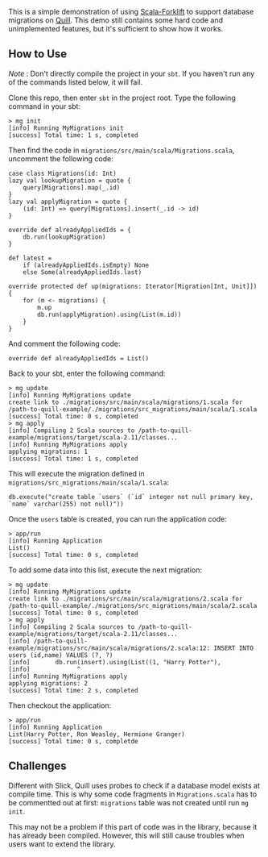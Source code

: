 This is a simple demonstration of using [Scala-Forklift](https://github.com/lastland/scala-forklift) to support database migrations on [Quill](https://github.com/getquill/quill). This demo still contains some hard code and unimplemented features, but it's sufficient to show how it works.

## How to Use

*Note* : Don't directly compile the project in your `sbt`. If you haven't run any of the commands listed below, it will fail.

Clone this repo, then enter `sbt` in the project root. Type the following command in your sbt:

    > mg init
    [info] Running MyMigrations init
    [success] Total time: 1 s, completed

Then find the code in `migrations/src/main/scala/Migrations.scala`, uncomment the following code:

    case class Migrations(id: Int)
    lazy val lookupMigration = quote {
        query[Migrations].map(_.id)
    }
    lazy val applyMigration = quote {
        (id: Int) => query[Migrations].insert(_.id -> id)
    }

    override def alreadyAppliedIds = {
        db.run(lookupMigration)
    }

    def latest =
        if (alreadyAppliedIds.isEmpty) None
        else Some(alreadyAppliedIds.last)

    override protected def up(migrations: Iterator[Migration[Int, Unit]]) {
        for (m <- migrations) {
            m.up
            db.run(applyMigration).using(List(m.id))
        }
    }

And comment the following code:

    override def alreadyAppliedIds = List()

Back to your sbt, enter the following command:

    > mg update
    [info] Running MyMigrations update
    create link to ./migrations/src/main/scala/migrations/1.scala for /path-to-quill-example/./migrations/src_migrations/main/scala/1.scala
    [success] Total time: 0 s, completed
    > mg apply
    [info] Compiling 2 Scala sources to /path-to-quill-example/migrations/target/scala-2.11/classes...
    [info] Running MyMigrations apply
    applying migrations: 1
    [success] Total time: 1 s, completed

This will execute the migration defined in `migrations/src_migrations/main/scala/1.scala`:

    db.execute("create table `users` (`id` integer not null primary key, `name` varchar(255) not null)"))

Once the `users` table is created, you can run the application code:

    > app/run
    [info] Running Application
    List()
    [success] Total time: 0 s, completed

To add some data into this list, execute the next migration:

    > mg update
    [info] Running MyMigrations update
    create link to ./migrations/src/main/scala/migrations/2.scala for /path-to-quill-example/./migrations/src_migrations/main/scala/2.scala
    [success] Total time: 0 s, completed
    > mg apply
    [info] Compiling 2 Scala sources to /path-to-quill-example/migrations/target/scala-2.11/classes...
    [info] /path-to-quill-example/migrations/src/main/scala/migrations/2.scala:12: INSERT INTO users (id,name) VALUES (?, ?)
    [info]       db.run(insert).using(List((1, "Harry Potter"),
    [info]             ^
    [info] Running MyMigrations apply
    applying migrations: 2
    [success] Total time: 2 s, completed

Then checkout the application:

    > app/run
    [info] Running Application
    List(Harry Potter, Ron Weasley, Hermione Granger)
    [success] Total time: 0 s, completde

## Challenges

Different with Slick, Quill uses probes to check if a database model exists at compile time. This is why some code fragments in `Migrations.scala` has to be commentted out at first: `migrations` table was not created until run `mg init`.

This may not be a problem if this part of code was in the library, because it has already been compiled. However, this will still cause troubles when users want to extend the library.
